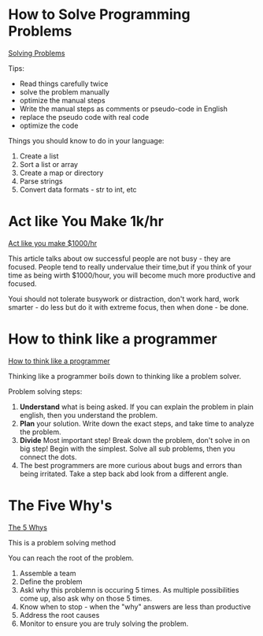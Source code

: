 # **How to Solve Programming Problems**

[Solving Problems](https://simpleprogrammer.com/solving-problems-breaking-it-down/)

Tips:
- Read things carefully twice
- solve the problem manually
- optimize the manual steps
- Write the manual steps as comments or pseudo-code in English
- replace the pseudo code with real code
- optimize the code

Things you should know to do in your language:

1. Create a list
2. Sort a list or array
3. Create a map or directory
4. Parse strings
5. Convert data formats - str to int, etc

# **Act like You Make 1k/hr**

[Act like you make $1000/hr](https://medium.com/swlh/pretend-your-time-is-worth-1-000-hour-and-youll-become-100x-more-productive-f04628bb3e6d)

This article talks about ow successful people are not busy - they are focused. People tend to really undervalue their time,but if you think of your time as being wirth $1000/hour, you will become much more productive and focused.

Youi should not tolerate busywork or distraction, don't work hard, work smarter - do less but do it with extreme focus, then when done - be done.

# **How to think like a programmer**

[How to think like a programmer](https://www.freecodecamp.org/news/how-to-think-like-a-programmer-lessons-in-problem-solving-d1d8bf1de7d2/)

Thinking like a programmer boils down to thinking like a problem solver.

Problem solving steps:
1. **Understand** what is being asked. If you can explain the problem in plain english, then you understand the problem. 
2. **Plan** your solution. Write down the exact steps, and take time to analyze the problem.
3. **Divide** Most important step! Break down the problem, don't solve in on big step! Begin with the simplest. Solve all sub problems, then you connect the dots.
4. The best programmers are more curious about bugs and errors than being irritated. Take a step back abd look from a different angle.

# **The Five Why's**

[The 5 Whys](https://www.mindtools.com/pages/article/newTMC_5W.htm)

This is a problem solving method

You can reach the root of the problem.

1. Assemble a team
2. Define the problem
3. Askl why this problemn is occuring 5 times. As multiple possibilities come up, also ask why on those 5 times.
4. Know when to stop - when the "why" answers are less than productive
5. Address the root causes
6. Monitor to ensure you are truly solving the problem.
